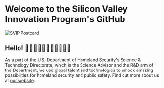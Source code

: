 # Welcome to the Silicon Valley Innovation Program's GitHub
![SVIP Postcard](https://github.com/user-attachments/assets/2a255f01-d73c-454d-84f3-046e592a4ceb)

## Hello! 👋👋🏿👋🏽👋🏻👋🏾👋🏼

As a part of the U.S. Department of Homeland Security's Science & Technology Directorate, which is the Science Advisor and the R&D arm of the Department, we use global talent and technologies to unlock amazing possibilities for homeland security and public safety. Find out more about us at [our website](https://www.dhs.gov/science-and-technology/svip).
